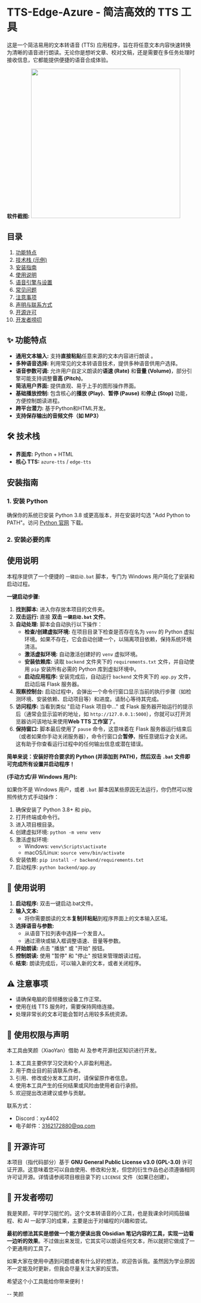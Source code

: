 # TTS-Edge-Azure - 简洁高效的 TTS 工具

这是一个简洁易用的文本转语音 (TTS) 应用程序，旨在将任意文本内容快速转换为清晰的语音进行朗读。无论你是想听文章、校对文稿，还是需要在多任务处理时接收信息，它都能提供便捷的语音合成体验。

**软件截图:**
<img src="https://github.com/user-attachments/assets/30b4b954-6e68-4a0a-b493-61b5a31f9c57" width="400"/>




## 目录

1.  [功能特点](#功能特点)
2.  [技术栈 (示例)](#技术栈示例)
3.  [安装指南](#安装指南)
4.  [使用说明](#使用说明)
5.  [语音引擎与设置](#语音引擎与设置)
6.  [常见问题](#常见问题)
7.  [注意事项](#注意事项)
8.  [声明与联系方式](#使用权限与声明)
9.  [开源许可](#开源许可)
10. [开发者唠叨](#开发者唠叨)

## ✨ 功能特点

*   **通用文本输入:** 支持**直接粘贴**任意来源的文本内容进行朗读 。
*   **多种语音选择:** 利用常见的文本转语音技术，提供多种语音供用户选择。
*   **语音参数可调:** 允许用户自定义朗读的**语速 (Rate)** 和**音量 (Volume)**，部分引擎可能支持调整**音高 (Pitch)**。
*   **简洁用户界面:** 提供直观、易于上手的图形操作界面。
*   **基础播放控制:** 包含核心的**播放 (Play)**、**暂停 (Pause)** 和**停止 (Stop)** 功能，方便控制朗读进程。
*   **跨平台潜力:** 基于Python和HTML开发。
*   **支持保存输出的音频文件（如 MP3）**

## 🛠️ 技术栈

*   **界面库:** Python + HTML
*   **核心 TTS:** `azure-tts` / `edge-tts` 

## 安装指南

### 1. 安装 Python

确保你的系统已安装 Python 3.8 或更高版本，并在安装时勾选 "Add Python to PATH"。访问 [Python 官网](https://www.python.org/downloads/) 下载。

### 2. 安装必要的库

## 使用说明

本程序提供了一个便捷的 `一键启动.bat` 脚本，专门为 Windows 用户简化了安装和启动过程。

**一键启动步骤:**

1.  **找到脚本:** 进入你存放本项目的文件夹。
2.  **双击运行:** 直接 **双击 `一键启动.bat` 文件**。
3.  **自动处理:** 脚本会自动执行以下操作：
    *   **检查/创建虚拟环境:** 在项目目录下检查是否存在名为 `venv` 的 Python 虚拟环境。如果不存在，它会自动创建一个，以隔离项目依赖，保持系统环境清洁。
    *   **激活虚拟环境:** 自动激活创建好的 `venv` 虚拟环境。
    *   **安装依赖库:** 读取 `backend` 文件夹下的 `requirements.txt` 文件，并自动使用 `pip` 安装所有必需的 Python 库到虚拟环境中。
    *   **启动应用程序:** 安装完成后，自动运行 `backend` 文件夹下的 `app.py` 文件，启动后端 Flask 服务器。
4.  **观察控制台:** 启动过程中，会弹出一个命令行窗口显示当前的执行步骤（如检测环境、安装依赖、启动项目等）和进度。请耐心等待其完成。
5.  **访问程序:** 当看到类似 "启动 Flask 项目中..." 或 Flask 服务器开始运行的提示后（通常会显示监听的地址，如 `http://127.0.0.1:5000`），你就可以打开浏览器访问该地址来使用**Web TTS 工作室**了。
6.  **保持窗口:** 脚本最后使用了 `pause` 命令，这意味着在 Flask 服务器运行结束后（或者如果你手动关闭服务器），命令行窗口会**暂停**，按任意键后才会关闭。这有助于你查看运行过程中的任何输出信息或潜在错误。

**简单来说：安装好符合要求的 Python (并添加到 PATH)，然后双击 `.bat` 文件即可完成所有设置并启动程序！**

**(手动方式/非 Windows 用户):**

如果你不是 Windows 用户，或者 `.bat` 脚本因某些原因无法运行，你仍然可以按照传统方式手动操作：

1.  确保安装了 Python 3.8+ 和 pip。
2.  打开终端或命令行。
3.  进入项目根目录。
4.  创建虚拟环境: `python -m venv venv`
5.  激活虚拟环境:
    *   Windows: `venv\Scripts\activate`
    *   macOS/Linux: `source venv/bin/activate`
6.  安装依赖: `pip install -r backend/requirements.txt`
7.  启动程序: `python backend/app.py`


## 📝 使用说明

1.  **启动程序:** 双击一键启动.bat文件。
2.  **输入文本:**
    *   将你需要朗读的文本**复制并粘贴**到程序界面上的文本输入区域。
3.  **选择语音与参数:**
    *   从语音下拉列表中选择一个发音人。
    *   通过滑块或输入框调整语速、音量等参数。
4.  **开始朗读:** 点击 "播放" 或 "开始" 按钮。
5.  **控制朗读:** 使用 "暂停" 和 "停止" 按钮来管理朗读过程。
6.  **结束:** 朗读完成后，可以输入新的文本，或者关闭程序。

## ⚠️ 注意事项

*   请确保电脑的音频播放设备工作正常。
*   使用在线 TTS 服务时，需要保持网络连接。
*   处理非常长的文本可能会暂时占用较多系统资源。

## 📜 使用权限与声明

本工具由笑颜（XiaoYan）借助 AI 及参考开源社区知识进行开发。

1.  本工具主要供学习交流和个人非盈利用途。
2.  用于商业目的前请联系作者。
3.  引用、修改或分发本工具时，请保留原作者信息。
4.  使用本工具产生的任何结果或风险由使用者自行承担。
5.  欢迎提出改进建议或参与贡献。

联系方式：
*   Discord：xy4402
*   电子邮件：3162172880@qq.com

## 📄 开源许可

本项目（指代码部分）基于 **GNU General Public License v3.0 (GPL-3.0)** 许可证开源。这意味着您可以自由使用、修改和分发，但您的衍生作品也必须遵循相同许可证开源。详情请参阅项目根目录下的 `LICENSE` 文件（如果已创建）。

## 💬 开发者唠叨

我是笑颜，平时学习挺忙的。这个文本转语音的小工具，也是我课余时间捣鼓编程、和 AI 一起学习的成果，主要是出于对编程的兴趣和尝试。

**最初的想法其实是想做一个能方便读出我 Obsidian 笔记内容的工具，实现一边看一边听的效果**。不过做出来发现，它其实可以朗读任何文本，所以就把它做成了一个更通用的工具了。

如果大家在使用中遇到问题或者有什么好的想法，欢迎告诉我。虽然因为学业原因不一定能及时更新，但我会尽量关注大家的反馈。

希望这个小工具能给你带来便利！

-- 笑颜
